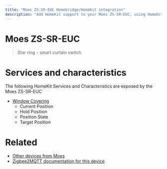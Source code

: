 ```yaml
---
title: "Moes ZS-SR-EUC Homebridge/HomeKit integration"
description: "Add HomeKit support to your Moes ZS-SR-EUC, using Homebridge, Zigbee2MQTT and homebridge-z2m."
---
```

<!---
This file has been GENERATED using src/docgen/docgen.ts
DO NOT EDIT THIS FILE MANUALLY!
-->
# Moes ZS-SR-EUC
> Star ring - smart curtain switch


# Services and characteristics
The following HomeKit Services and Characteristics are exposed by
the Moes ZS-SR-EUC

* [Window Covering](../../cover.md)
  * Current Position
  * Hold Position
  * Position State
  * Target Position


# Related
* [Other devices from Moes](../index.md#moes)
* [Zigbee2MQTT documentation for this device](https://www.zigbee2mqtt.io/devices/ZS-SR-EUC.html)